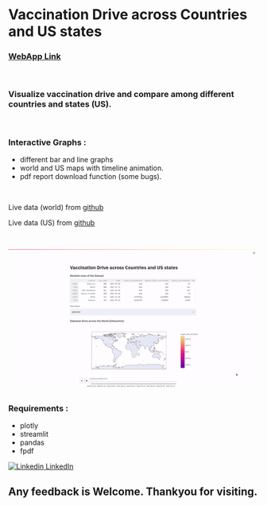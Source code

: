 # Vaccination Drive across Countries and US states

### [WebApp Link](https://worldvaccine.herokuapp.com/)
<br>

### Visualize vaccination drive and compare among different countries and states (US).
<br>

### Interactive Graphs : 
- different bar and line graphs
- world and US maps with timeline animation.
- pdf report download function (some bugs).

<br>

Live data (world) from [github](https://raw.githubusercontent.com/owid/covid-19-data/master/public/data/vaccinations/vaccinations.csv ) 

Live data (US) from [github](https://raw.githubusercontent.com/owid/covid-19-data/master/public/data/vaccinations/us_state_vaccinations.csv)

<br>

![](res/vaccine.gif)
<br>

### Requirements : 
- plotly
- streamlit
- pandas
- fpdf

[![Linkedin](https://i.stack.imgur.com/gVE0j.png) LinkedIn](https://www.linkedin.com/in/aman-patyal-675758218/)

## Any feedback is Welcome. Thankyou for visiting.